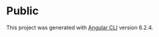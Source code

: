 # Public

This project was generated with [Angular CLI](https://github.com/angular/angular-cli) version 6.2.4.


